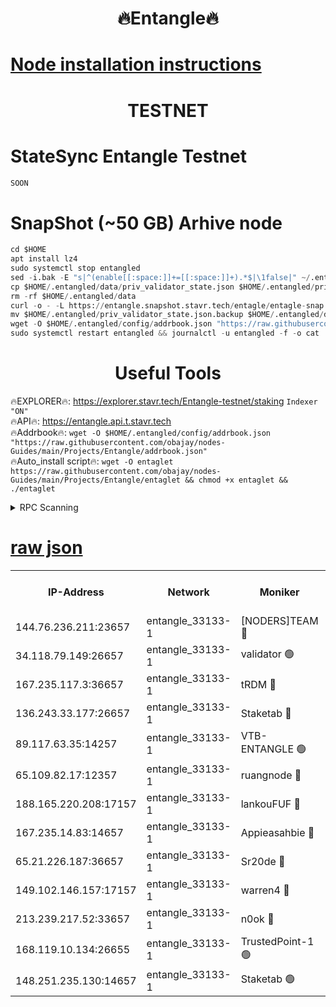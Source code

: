 <h1 align="center"> 🔥Entangle🔥</h1>

[Node installation instructions](https://github.com/obajay/nodes-Guides/tree/main/Projects/Entangle)
=

<h1 align="center"> TESTNET</h1>

# StateSync Entangle Testnet
```python
SOON
```
# SnapShot (~50 GB) Arhive node
```python
cd $HOME
apt install lz4
sudo systemctl stop entangled
sed -i.bak -E "s|^(enable[[:space:]]+=[[:space:]]+).*$|\1false|" ~/.entangled/config/config.toml
cp $HOME/.entangled/data/priv_validator_state.json $HOME/.entangled/priv_validator_state.json.backup
rm -rf $HOME/.entangled/data
curl -o - -L https://entangle.snapshot.stavr.tech/entagle/entagle-snap.tar.lz4 | lz4 -c -d - | tar -x -C $HOME/.entangled --strip-components 2
mv $HOME/.entangled/priv_validator_state.json.backup $HOME/.entangled/data/priv_validator_state.json
wget -O $HOME/.entangled/config/addrbook.json "https://raw.githubusercontent.com/obajay/nodes-Guides/main/Projects/Entangle/addrbook.json"
sudo systemctl restart entangled && journalctl -u entangled -f -o cat
```
 <h1 align="center"> Useful Tools</h1>
 
🔥EXPLORER🔥: https://explorer.stavr.tech/Entangle-testnet/staking        `Indexer "ON"` \
🔥API🔥:      https://entangle.api.t.stavr.tech \
🔥Addrbook🔥: ```wget -O $HOME/.entangled/config/addrbook.json "https://raw.githubusercontent.com/obajay/nodes-Guides/main/Projects/Entangle/addrbook.json"``` \
🔥Auto_install script🔥:  `wget -O entaglet https://raw.githubusercontent.com/obajay/nodes-Guides/main/Projects/Entangle/entaglet && chmod +x entaglet && ./entaglet`


<details>
<summary>RPC Scanning</summary>

<h2 align="center"> We scan nodes in real time every 4 hours. And we provide the final result of RPC endpoints.
We cannot influence the operation of these nodes in any way. </h2>


```python
If Voting Power is higher than 0 --> then the Node is a validator of the network and may be subject to attack and be a potential threat to the chain.
```
```python
We marked such validators with a red symbol
```

</details>

[raw json](https://rpc-check.entangt.stavr.tech/entangt/rpc-entangt-result.json)
=


<table><tr><th>IP-Address</th><th>Network</th><th>Moniker</th><th>Latest Block Height</th><th>Earliest Block Height</th><th>Catching Up</th><th>Tx Index</th><th>Voting Power</th><th>Scan Time</th></tr><tr><td>144.76.236.211:23657</td><td>entangle_33133-1</td><td>[NODERS]TEAM 🔴</td><td>2300218</td><td>1</td><td>False</td><td>off</td><td>27069241829377273</td><td>2024-02-21T17:11:30.427685856UTC</td></tr><tr><td>34.118.79.149:26657</td><td>entangle_33133-1</td><td>validator 🟢</td><td>2300219</td><td>1</td><td>False</td><td>on</td><td>0</td><td>2024-02-21T17:11:37.408168889UTC</td></tr><tr><td>167.235.117.3:36657</td><td>entangle_33133-1</td><td>tRDM 🔴</td><td>2300219</td><td>1</td><td>False</td><td>on</td><td>191344931397269</td><td>2024-02-21T17:11:42.161094533UTC</td></tr><tr><td>136.243.33.177:26657</td><td>entangle_33133-1</td><td>Staketab 🔴</td><td>2300218</td><td>660001</td><td>False</td><td>on</td><td>156218885282622</td><td>2024-02-21T17:11:32.739746113UTC</td></tr><tr><td>89.117.63.35:14257</td><td>entangle_33133-1</td><td>VTB-ENTANGLE 🟢</td><td>2300217</td><td>1162001</td><td>False</td><td>off</td><td>0</td><td>2024-02-21T17:11:27.730598903UTC</td></tr><tr><td>65.109.82.17:12357</td><td>entangle_33133-1</td><td>ruangnode 🔴</td><td>2300215</td><td>1312001</td><td>False</td><td>off</td><td>517651722801229</td><td>2024-02-21T17:11:18.751205490UTC</td></tr><tr><td>188.165.220.208:17157</td><td>entangle_33133-1</td><td>lankouFUF 🔴</td><td>2300217</td><td>1910001</td><td>False</td><td>off</td><td>316789609552120</td><td>2024-02-21T17:11:21.154955393UTC</td></tr><tr><td>167.235.14.83:14657</td><td>entangle_33133-1</td><td>Appieasahbie 🔴</td><td>2300219</td><td>2042001</td><td>False</td><td>on</td><td>43255859867784251</td><td>2024-02-21T17:11:41.788798811UTC</td></tr><tr><td>65.21.226.187:36657</td><td>entangle_33133-1</td><td>Sr20de 🔴</td><td>2300215</td><td>2049001</td><td>False</td><td>off</td><td>22824434947515</td><td>2024-02-21T17:11:18.060340472UTC</td></tr><tr><td>149.102.146.157:17157</td><td>entangle_33133-1</td><td>warren4 🔴</td><td>2300218</td><td>2098001</td><td>False</td><td>on</td><td>501522256746641</td><td>2024-02-21T17:11:30.129224120UTC</td></tr><tr><td>213.239.217.52:33657</td><td>entangle_33133-1</td><td>n0ok 🔴</td><td>2300219</td><td>2200219</td><td>False</td><td>off</td><td>46593156940655907</td><td>2024-02-21T17:11:37.048821500UTC</td></tr><tr><td>168.119.10.134:26655</td><td>entangle_33133-1</td><td>TrustedPoint-1 🟢</td><td>2300219</td><td>2268001</td><td>False</td><td>off</td><td>0</td><td>2024-02-21T17:11:42.448501234UTC</td></tr><tr><td>148.251.235.130:14657</td><td>entangle_33133-1</td><td>Staketab 🟢</td><td>2300215</td><td>2272001</td><td>False</td><td>on</td><td>0</td><td>2024-02-21T17:11:17.681139578UTC</td></tr></table>
